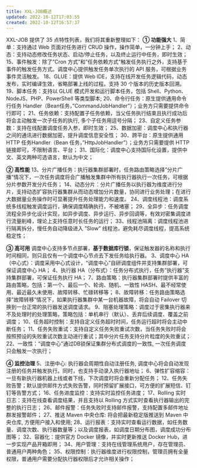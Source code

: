 ```yaml
---
title: XXL-JOB概述
updated: 2022-10-12T17:03:55
created: 2022-10-12T16:57:37
---
```


XXL-JOB 提供了 35 点特性列表，我们将其重新整理如下：
**① 功能强大**
1、简单：支持通过 Web 页面对任务进行 CRUD 操作，操作简单，一分钟上手；
2、动态：支持动态修改任务状态、启动/停止任务，以及终止运行中任务，即时生效；
15、事件触发：除了”Cron 方式”和”任务依赖方式”触发任务执行之外，支持基于事件的触发任务方式。调度中心提供触发任务单次执行的 API 服务，可根据业务事件灵活触发。
18、GLUE：提供 Web IDE，支持在线开发任务逻辑代码，动态发布，实时编译生效，省略部署上线的过程。支持 30 个版本的历史版本回溯。
19、脚本任务：支持以 GLUE 模式开发和运行脚本任务，包括 Shell、Python、NodeJS、PHP、PowerShell 等类型脚本;
20、命令行任务：原生提供通用命令行任务 Handler（Bean任务，”CommandJobHandler”）；业务方只需要提供命令行即可；
21、任务依赖：支持配置子任务依赖，当父任务执行结束且执行成功后将会主动触发一次子任务的执行, 多个子任务用逗号分隔；
23、自定义任务参数：支持在线配置调度任务入参，即时生效；
25、数据加密：调度中心和执行器之间的通讯进行数据加密，提升调度信息安全性；
30、跨平台：原生提供通用 HTTP 任务Handler（Bean 任务，”HttpJobHandler”）；业务方只需要提供 HTTP 链接即可，不限制语言、平台；
31、国际化：调度中心支持国际化设置，提供中文、英文两种可选语言，默认为中文；

**② 高性能**
13、分片广播任务：执行器集群部署时，任务路由策略选择”分片广播”情况下，一次任务调度将会广播触发集群中所有执行器执行一次任务，可根据分片参数开发分片任务；
14、动态分片：分片广播任务以执行器为维度进行分片，支持动态扩容执行器集群从而动态增加分片数量，协同进行业务处理；在进行大数据量业务操作时可显著提升任务处理能力和速度。
24、调度线程池：调度系统多线程触发调度运行，确保调度精确执行，不被堵塞；
29、全异步：任务调度流程全异步化设计实现，如异步调度、异步运行、异步回调等，有效对密集调度进行流量削峰，理论上支持任意时长任务的运行；
33、线程池隔离：调度线程池进行隔离拆分，慢任务自动降级进入 ”Slow” 线程池，避免耗尽调度线程，提高系统稳定性；

**③ 高可用**
调度中心支持多节点部署，**基于数据库行锁**，保证触发器的名称和执行时间相同，则只且仅有一个调度中心节点去下发任务给执行器。
3、调度中心 HA（中心式）：调度采用中心式设计，“调度中心”自研调度组件并支持集群部署，可保证调度中心 HA；
4、执行器 HA（分布式）：任务分布式执行，任务”执行器”支持集群部署，可保证任务执行 HA；
7、路由策略：执行器集群部署时提供丰富的路由策略，包括：第一个、最后一个、轮询、随机、一致性 HASH、最不经常使用、最近最久未使用、故障转移、忙碌转移等；
8、故障转移：任务路由策略选择”故障转移”情况下，如果执行器集群中某一台机器故障，将会自动 Failover 切换到一台正常的执行器发送调度请求。
9、阻塞处理策略：调度过于密集执行器来不及处理时的处理策略，策略包括：单机串行（默认）、丢弃后续调度、覆盖之前调度；
10、任务超时控制：支持自定义任务超时时间，任务运行超时将会主动中断任务；
11、任务失败重试：支持自定义任务失败重试次数，当任务失败时将会按照预设的失败重试次数主动进行重试；其中分片任务支持分片粒度的失败重试；
22、一致性：“调度中心”通过DB锁保证集群分布式调度的一致性, 一次任务调度只会触发一次执行；

**④ 监控治理**
5、注册中心: 执行器会周期性自动注册任务, 调度中心将会自动发现注册的任务并触发执行。同时，也支持手动录入执行器地址；
6、弹性扩容缩容：一旦有新执行器机器上线或者下线，下次调度时将会重新分配任务；
12、任务失败告警；默认提供邮件方式失败告警，同时预留扩展接口，可方便的扩展短信、钉钉等告警方式；
16、任务进度监控：支持实时监控任务进度；
17、Rolling 实时日志：支持在线查看调度结果，并且支持以 Rolling 方式实时查看执行器输出的完整的执行日志；
26、邮件报警：任务失败时支持邮件报警，支持配置多邮件地址群发报警邮件；
27、推送 Maven 中央仓库: 将会把最新稳定版推送到 Maven 中央仓库, 方便用户接入和使用;
28、运行报表：支持实时查看运行数据，如任务数量、调度次数、执行器数量等；以及调度报表，如调度日期分布图，调度成功分布图等；
32、容器化：提供官方 Docker 镜像，并实时更新推送 Docker Hub，进一步实现产品开箱即用；
34、用户管理：支持在线管理系统用户，存在管理员、普通用户两种角色；
35、权限控制：执行器维度进行权限控制，管理员拥有全量权限，普通用户需要分配执行器权限后才允许相关操作；
